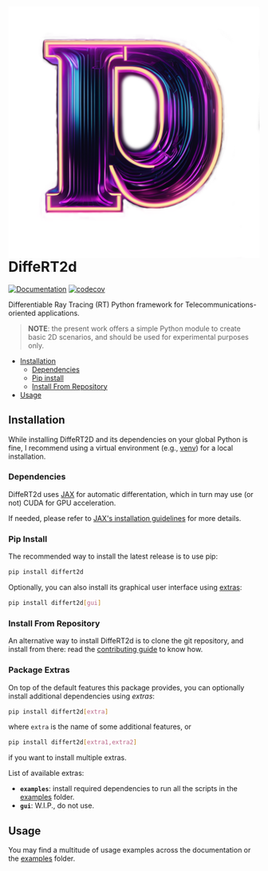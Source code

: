 <img alt="DiffeRT2d Logo" align="right" width="512px" src="https://raw.githubusercontent.com/jeertmans/DiffeRT2d/main/static/logo_light_transparent.png">

# DiffeRT2d

[![Documentation][documentation-badge]][documentation-url]
[![codecov][codecov-badge]][codecov-url]

Differentiable Ray Tracing (RT) Python framework for Telecommunications-oriented applications.

> **NOTE**: the present work offers a simple Python module to create basic 2D scenarios,
> and should be used for experimental purposes only.

- [Installation](#installation)
  * [Dependencies](#dependencies)
  * [Pip install](#pip-install)
  * [Install From Repository](#install-from-repository)
- [Usage](#usage)

## Installation

<!-- start install -->

While installing DiffeRT2D and its dependencies on your global Python is fine,
I recommend using a virtual environment
(e.g., [venv](https://docs.python.org/3/tutorial/venv.html)) for a local installation.

### Dependencies

<!-- start deps -->

DiffeRT2d uses [JAX](https://github.com/google/jax)
for automatic differentation,
which in turn may use (or not) CUDA for GPU acceleration.

If needed, please refer to
[JAX's installation guidelines](https://github.com/google/jax#installation)
for more details.

<!-- end deps -->

### Pip Install

<!-- TODO -->

The recommended way to install the latest release is to use pip:

```bash
pip install differt2d
```

Optionally, you can also install its graphical user interface using [extras](#package-extras):

```bash
pip install differt2d[gui]
```

### Install From Repository

<!-- TODO -->

An alternative way to install DiffeRT2d is to clone the git repository,
and install from there:
read the
[contributing guide](https://eertmans.be/DiffeRT2d/contributing/workflow.html)
to know how.

### Package Extras

On top of the default features this package provides, you can optionally
install additional dependencies using *extras*:

```bash
pip install differt2d[extra]
```

where `extra` is the name of some additional features, or

```bash
pip install differt2d[extra1,extra2]
```

if you want to install multiple extras.

List of available extras:

+ **`examples`**: install required dependencies to run all the scripts in the
  [examples](https://github.com/jeertmans/DiffeRT2d/tree/main/examples)
  folder.
+ **`gui`**: W.I.P., do not use.


<!-- end install -->

## Usage

<!-- start usage -->

You may find a multitude of usage examples across the documentation
or the [examples](https://github.com/jeertmans/DiffeRT2d/tree/main/examples)
folder.

<!-- end usage -->

[documentation-badge]: https://img.shields.io/website?down_color=lightgrey&down_message=offline&label=documentation&up_color=green&up_message=online&url=https%3A%2F%2Feertmans.be%2FDiffeRT2d%2F
[documentation-url]: https://eertmans.be/DiffeRT2d/
[codecov-badge]: https://codecov.io/gh/jeertmans/DiffeRT2d/branch/main/graph/badge.svg?token=1dJ1AKWMR5
[codecov-url]: https://codecov.io/gh/jeertmans/DiffeRT2d

